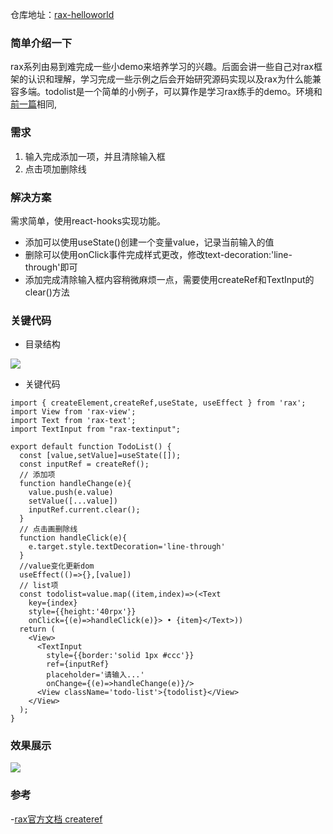 仓库地址：[rax-helloworld](https://github.com/XingGuoZM/native-module/tree/master/rax-helloworld) 
### 简单介绍一下  
rax系列由易到难完成一些小demo来培养学习的兴趣。后面会讲一些自己对rax框架的认识和理解，学习完成一些示例之后会开始研究源码实现以及rax为什么能兼容多端。todolist是一个简单的小例子，可以算作是学习rax练手的demo。环境和[前一篇](https://www.cnblogs.com/xingguozhiming/p/13466465.html)相同,

### 需求   
1. 输入完成添加一项，并且清除输入框  
2. 点击项加删除线  

### 解决方案  
需求简单，使用react-hooks实现功能。
- 添加可以使用useState()创建一个变量value，记录当前输入的值  
- 删除可以使用onClick事件完成样式更改，修改text-decoration:'line-through'即可  
- 添加完成清除输入框内容稍微麻烦一点，需要使用createRef和TextInput的clear()方法  

### 关键代码  
- 目录结构 

![](https://img2020.cnblogs.com/blog/1347757/202008/1347757-20200810225303219-2022412182.png)  

- 关键代码  
```
import { createElement,createRef,useState, useEffect } from 'rax';
import View from 'rax-view';
import Text from 'rax-text';
import TextInput from "rax-textinput";

export default function TodoList() {
  const [value,setValue]=useState([]);
  const inputRef = createRef();
  // 添加项
  function handleChange(e){
    value.push(e.value)
    setValue([...value])
    inputRef.current.clear();
  }
  // 点击画删除线
  function handleClick(e){
    e.target.style.textDecoration='line-through'
  }
  //value变化更新dom
  useEffect(()=>{},[value])
  // list项
  const todolist=value.map((item,index)=>(<Text 
    key={index} 
    style={{height:'40rpx'}} 
    onClick={(e)=>handleClick(e)}> • {item}</Text>))
  return (
    <View>
      <TextInput 
        style={{border:'solid 1px #ccc'}}
        ref={inputRef}
        placeholder='请输入...'
        onChange={(e)=>handleChange(e)}/>
      <View className='todo-list'>{todolist}</View>
    </View>
  );
}

```
### 效果展示  

![](https://img2020.cnblogs.com/blog/1347757/202008/1347757-20200810225618920-852625002.png)

### 参考  
-[rax官方文档 createref](https://rax.js.org/docs/api/createref)


